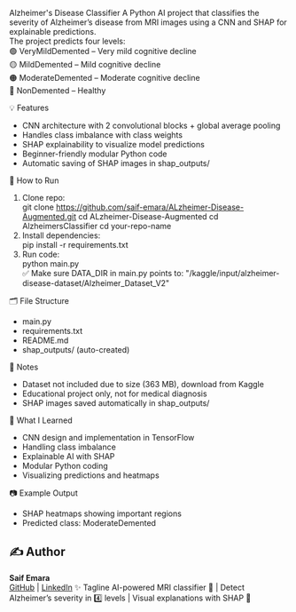 Alzheimer's Disease Classifier
A Python AI project that classifies the severity of Alzheimer’s disease from MRI images using a CNN and SHAP for explainable predictions.  
The project predicts four levels:  
🟢 VeryMildDemented – Very mild cognitive decline  
🟡 MildDemented – Mild cognitive decline  
🟠 ModerateDemented – Moderate cognitive decline  
🔴 NonDemented – Healthy

💡 Features
- CNN architecture with 2 convolutional blocks + global average pooling  
- Handles class imbalance with class weights  
- SHAP explainability to visualize model predictions  
- Beginner-friendly modular Python code  
- Automatic saving of SHAP images in shap_outputs/  

🧪 How to Run
1. Clone repo:  
git clone https://github.com/saif-emara/ALzheimer-Disease-Augmented.git
cd ALzheimer-Disease-Augmented
cd AlzheimersClassifier
cd your-repo-name  
2. Install dependencies:  
pip install -r requirements.txt  
3. Run code:  
python main.py  
✅ Make sure DATA_DIR in main.py points to: "/kaggle/input/alzheimer-disease-dataset/Alzheimer_Dataset_V2"  

🗂️ File Structure
- main.py  
- requirements.txt  
- README.md  
- shap_outputs/ (auto-created)  

📌 Notes
- Dataset not included due to size (363 MB), download from Kaggle  
- Educational project only, not for medical diagnosis  
- SHAP images saved automatically in shap_outputs/  

🧠 What I Learned
- CNN design and implementation in TensorFlow  
- Handling class imbalance  
- Explainable AI with SHAP  
- Modular Python coding  
- Visualizing predictions and heatmaps  

📷 Example Output
- SHAP heatmaps showing important regions  
- Predicted class: ModerateDemented  

## ✍️ Author
**Saif Emara**  
[GitHub](https://github.com/saif-emara) | [LinkedIn](https://www.linkedin.com/in/saif-emara-51a777377)
✨ Tagline
AI-powered MRI classifier 🧠 | Detect Alzheimer’s severity in 4️⃣ levels | Visual explanations with SHAP 🌈
